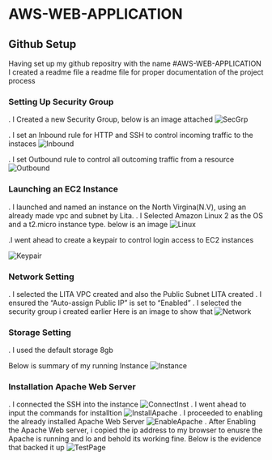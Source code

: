 # AWS-WEB-APPLICATION
 ## Github Setup
 Having set up my github repositry with the name #AWS-WEB-APPLICATION
I created a readme file a readme file for proper documentation of the project process
### Setting Up Security Group
. I Created a new Security Group, below is an image attached
![SecGrp](/CrtSecGrp.png)

.  I set an Inbound rule for HTTP and SSH to control incoming traffic to the instaces
![Inbound](/inbound.png)

. I set Outbound rule to control all outcoming traffic from a resource
![Outbound](/outbound.png)

### Launching an EC2 Instance
. I launched and named an instance on the North Virgina(N.V), using an already made vpc and subnet by Lita.
. I Selected Amazon Linux 2 as the OS and a t2.micro instance type. below is an image
![Linux](/AmiSetup.png)

.I went ahead to create a keypair to control login access to EC2 instances

![Keypair](/KeyPair.png)

### Network Setting
. I selected the LITA VPC created  and also the Public Subnet LITA created
. I ensured the “Auto-assign Public IP” is set to “Enabled”
. I selected the security group i created earlier
Here is an image to show that
![Network](/Network.png)

### Storage Setting
. I used the default storage 8gb

Below is summary of my running Instance
![Instance](/LaunchInstance.png)

### Installation Apache Web Server
. I connected the SSH into the instance
![ConnectInst](/ConnectInstance.png)
. I went ahead to input the commands for installtion
![InstallApache](/InstallApache.png)
. I proceeded to enabling the already installed Apache Web Server 
![EnableApache](/EnableApache.png)
. After Enabling the Apache Web server, i copied the ip address to my browser to enusre the Apache is running and lo and behold its working fine. Below is the evidence that backed it up
![TestPage](/TestPage.png)

